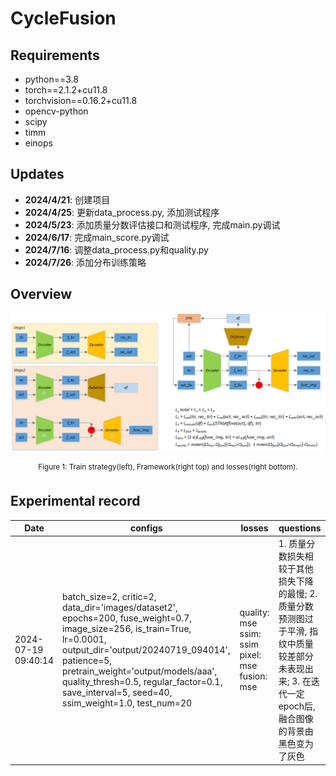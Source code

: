 # CycleFusion

## Requirements

- python==3.8
- torch==2.1.2+cu11.8
- torchvision==0.16.2+cu11.8
- opencv-python
- scipy
- timm
- einops

## Updates

- **2024/4/21**: 创建项目
- **2024/4/25**: 更新data_process.py, 添加测试程序
- **2024/5/23**: 添加质量分数评估接口和测试程序, 完成main.py调试
- **2024/6/17**: 完成main_score.py调试
- **2024/7/16**: 调整data_process.py和quality.py
- **2024/7/26**: 添加分布训练策略

## Overview

![figure1](figure1.png)

<div align=center>
<sup>Figure 1: Train strategy(left), Framework(right top) and losses(right bottom).</sup>
</div>


## Experimental record
| Date | configs | losses | questions |
| --- | --- | --- | --- |
| 2024-07-19 09:40:14 | batch_size=2, critic=2, data_dir='images/dataset2', epochs=200, fuse_weight=0.7, image_size=256, is_train=True, lr=0.0001, output_dir='output/20240719_094014', patience=5, pretrain_weight='output/models/aaa', quality_thresh=0.5, regular_factor=0.1, save_interval=5, seed=40, ssim_weight=1.0, test_num=20 | quality: mse ssim: ssim pixel: mse fusion: mse | 1. 质量分数损失相较于其他损失下降的最慢; 2. 质量分数预测图过于平滑, 指纹中质量较差部分未表现出来; 3. 在迭代一定epoch后, 融合图像的背景由黑色变为了灰色